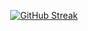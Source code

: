 <div align="center">

<a style="display: flex;" align="center">[![GitHub Streak](https://personal-streak-stats.vercel.app?user=CharlieH52&theme=dark&hide_border=true&mode=weekly)](https://git.io/streak-stats)
</a>

</div>
